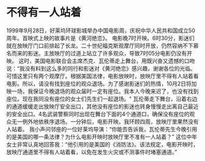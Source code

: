 # 不得有一人站着
1999年9月28日，好莱坞环球影城举办中国电影周，庆祝中华人民共和国成立50周年。首映式上映的故事片是《黄河绝恋》。 
电影晚7时开映。6时30分，影迷们就在放映厅门口前排起了长龙。二十世纪福克斯观摩厅同时开放，仍然容纳不下慕名而来的影迷。主放映厅的过道上站立了许多观众，导致7时05分电影仍没有开映。 
这时，美国电影联合会主席杰克．瓦伦蒂走上舞台，用既兴奋又遗憾的口吻说：“我没有料到这么多的同行和影迷对《黄河绝恋》感兴趣，谢谢各位的光临。可惜这里只有两个观摩厅。根据美国法律，电影放映时，放映厅里不得有人站着看电影。所以，请没有找到座位的观众退场。为了感谢影迷们的热情，10月2日将加映一场，我保证今晚退场的观众届时一定有座位。我本人今晚来迟了，也没有找到座位。现在我同没有座位的女士们先生们一起退场。" 
瓦伦蒂走下舞台，沿着右边的通道缓缓走出放映厅安全出口，其他没有座位的影迷也转身慢慢走出离自己最近的安全出口。4名武装警察同时出现在舞台下面的4个通道口，确保没有座位的观众无一例外地依秩序退场。一分钟后，电影开映。我环顾四周，放映厅里果然没有人站着。 
我小声问邻座的一位好莱坞导演：“你能否告诉我，瓦伦蒂先生今晚引用的是美国的哪一条法律？为什么电影开映时放映厅里不准有一人站着？” 
这位中年女士非常认真地回答我：“他引用的是美国的《消防法》。该法规定，电影开映时，放映厅通道里不得有人站着看，以免在发生火灾或不测事件时堵塞通道。”
  